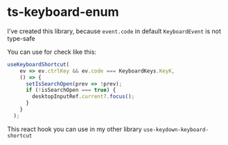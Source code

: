 # ts-keyboard-enum
I've created this library, because `event.code` in default `KeyboardEvent` is not type-safe

You can use for check like this:
```ts
useKeyboardShortcut(
    ev => ev.ctrlKey && ev.code === KeyboardKeys.KeyK,
    () => {
      setIsSearchOpen(prev => !prev);
      if (!isSearchOpen === true) {
        desktopInputRef.current?.focus();
      }
    }
  );
```

This react hook you can use in my other library `use-keydown-keyboard-shortcut`
